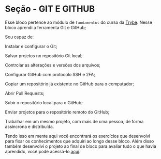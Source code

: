 # Seção - GIT E GITHUB

Esse bloco pertence ao módulo de `fundamentos` do curso da [Trybe](https://www.betrybe.com/). Nesse bloco aprendi a ferramenta Git e GitHub;

Sou capaz de:

Instalar e configurar o Git;

Salvar projetos no repositório Git local;

Controlar as alterações e versões dos arquivos;

Configurar GitHub com protocolo SSH e 2FA;

Copiar um repositório já existente no GitHub para o computador;

Abrir Pull Requests;

Subir o repositório local para o GitHub;

Enviar projetos para o repositório remoto do GitHub;

Trabalhar em um mesmo projeto, com mais de uma pessoa, de forma assíncrona e distribuída.


Tendo isso em mente aqui você encontrará os exercícios que desenvolvi para fixar os conhecimentos que adquiri ao longo desse bloco. Além disso também desenvolvi o projeto ao final de bloco para avaliar tudo o que havia aprendido, você pode acessá-lo [aqui](linkProjetoDoBloco).